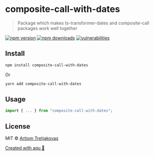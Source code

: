 # composite-call-with-dates

> Package which makes ts-transformer-dates and composite-call packages work well together

[![npm version](https://img.shields.io/npm/v/composite-call-with-dates)](https://www.npmjs.com/package/composite-call-with-dates)
[![npm downloads](https://img.shields.io/npm/dw/composite-call-with-dates)](https://www.npmjs.com/package/composite-call-with-dates)
[![vulnerabilities](https://img.shields.io/snyk/vulnerabilities/npm/composite-call-with-dates)](https://www.npmjs.com/package/composite-call-with-dates)

## Install

```bash
npm install composite-call-with-dates
```

Or

```bash
yarn add composite-call-with-dates
```

## Usage

```js
import { ... } from "composite-call-with-dates";
```

## License

MIT © [Artiom Tretjakovas](https://github.com/ArtiomTr)

[Created with aqu 🌊](https://github.com/ArtiomTr/aqu#readme)
